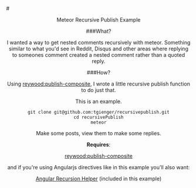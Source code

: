 #<center>Meteor Recursive Publish Example

###What?

I wanted a way to get nested comments recursively with meteor. Something similar to what you'd see
in Reddit, Disqus and other areas where replying to someones comment created a nested comment
rather than a quoted reply.

###How?

Using [reywood:publish-composite](https://atmospherejs.com/reywood/publish-composite), I wrote
a little recursive publish function to do just that. 

This is an example.

    git clone git@github.com:tgienger/recursivepublish.git
	cd recursivePublish
	meteor
	
Make some posts, view them to make some replies.

**Requires**:

[reywood:publish-composite](https://atmospherejs.com/reywood/publish-composite)

and if you're using Angularjs directives like in this example you'll also want:

[Angular Recursion Helper](https://github.com/marklagendijk/angular-recursion) (included in this example)